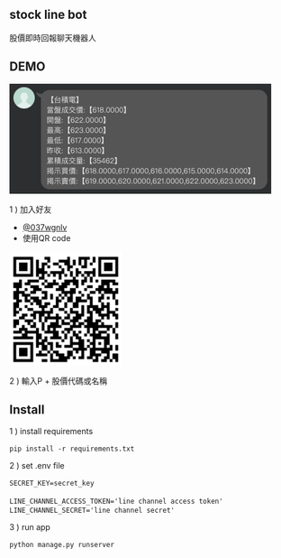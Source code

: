 ## stock line bot
股價即時回報聊天機器人

## DEMO
<img src="imgs/demo.png" alt="qr_code">

1 ) 加入好友
- [@037wgnlv](https://page.line.me/?accountId=037wgnlv)
- 使用QR code
<img src="imgs/qrcode.png" alt="qr_code" width="200">

2 ) 輸入P + 股價代碼或名稱


## Install
1 ) install requirements
```
pip install -r requirements.txt
```
2 ) set .env file
```
SECRET_KEY=secret_key

LINE_CHANNEL_ACCESS_TOKEN='line channel access token'
LINE_CHANNEL_SECRET='line channel secret'
```
3 ) run app
```
python manage.py runserver
```
